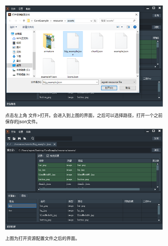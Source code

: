 
![image](5.png)

点击左上角 文件>打开。会进入到上图的界面，之后可以选择路径，打开一个之前保存的json文件。

![image](5-1.png)

上图为打开资源配置文件之后的界面。